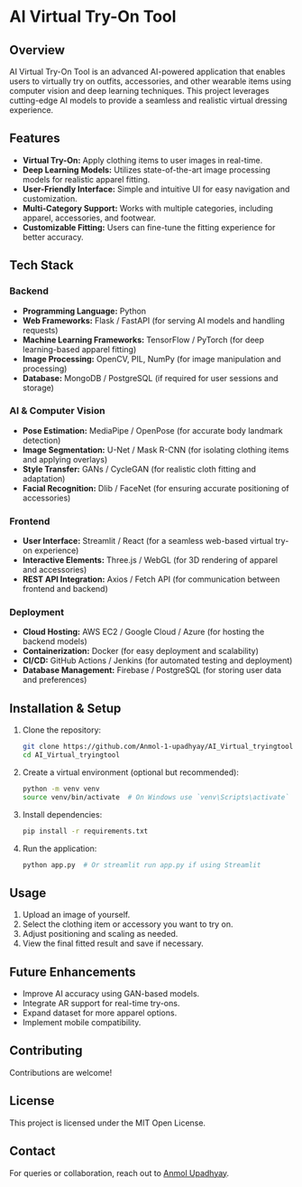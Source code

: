 # AI Virtual Try-On Tool

## Overview
AI Virtual Try-On Tool is an advanced AI-powered application that enables users to virtually try on outfits, accessories, and other wearable items using computer vision and deep learning techniques. This project leverages cutting-edge AI models to provide a seamless and realistic virtual dressing experience.

## Features
- **Virtual Try-On:** Apply clothing items to user images in real-time.
- **Deep Learning Models:** Utilizes state-of-the-art image processing models for realistic apparel fitting.
- **User-Friendly Interface:** Simple and intuitive UI for easy navigation and customization.
- **Multi-Category Support:** Works with multiple categories, including apparel, accessories, and footwear.
- **Customizable Fitting:** Users can fine-tune the fitting experience for better accuracy.

## Tech Stack
### Backend
- **Programming Language:** Python
- **Web Frameworks:** Flask / FastAPI (for serving AI models and handling requests)
- **Machine Learning Frameworks:** TensorFlow / PyTorch (for deep learning-based apparel fitting)
- **Image Processing:** OpenCV, PIL, NumPy (for image manipulation and processing)
- **Database:** MongoDB / PostgreSQL (if required for user sessions and storage)

### AI & Computer Vision
- **Pose Estimation:** MediaPipe / OpenPose (for accurate body landmark detection)
- **Image Segmentation:** U-Net / Mask R-CNN (for isolating clothing items and applying overlays)
- **Style Transfer:** GANs / CycleGAN (for realistic cloth fitting and adaptation)
- **Facial Recognition:** Dlib / FaceNet (for ensuring accurate positioning of accessories)

### Frontend
- **User Interface:** Streamlit / React (for a seamless web-based virtual try-on experience)
- **Interactive Elements:** Three.js / WebGL (for 3D rendering of apparel and accessories)
- **REST API Integration:** Axios / Fetch API (for communication between frontend and backend)

### Deployment
- **Cloud Hosting:** AWS EC2 / Google Cloud / Azure (for hosting the backend models)
- **Containerization:** Docker (for easy deployment and scalability)
- **CI/CD:** GitHub Actions / Jenkins (for automated testing and deployment)
- **Database Management:** Firebase / PostgreSQL (for storing user data and preferences)

## Installation & Setup
1. Clone the repository:
   ```sh
   git clone https://github.com/Anmol-1-upadhyay/AI_Virtual_tryingtool.git
   cd AI_Virtual_tryingtool
   ```
2. Create a virtual environment (optional but recommended):
   ```sh
   python -m venv venv
   source venv/bin/activate  # On Windows use `venv\Scripts\activate`
   ```
3. Install dependencies:
   ```sh
   pip install -r requirements.txt
   ```
4. Run the application:
   ```sh
   python app.py  # Or streamlit run app.py if using Streamlit
   ```

## Usage
1. Upload an image of yourself.
2. Select the clothing item or accessory you want to try on.
3. Adjust positioning and scaling as needed.
4. View the final fitted result and save if necessary.

## Future Enhancements
- Improve AI accuracy using GAN-based models.
- Integrate AR support for real-time try-ons.
- Expand dataset for more apparel options.
- Implement mobile compatibility.

## Contributing
Contributions are welcome!

## License
This project is licensed under the MIT Open License.

## Contact
For queries or collaboration, reach out to [Anmol Upadhyay](https://github.com/Anmol-1-upadhyay).

